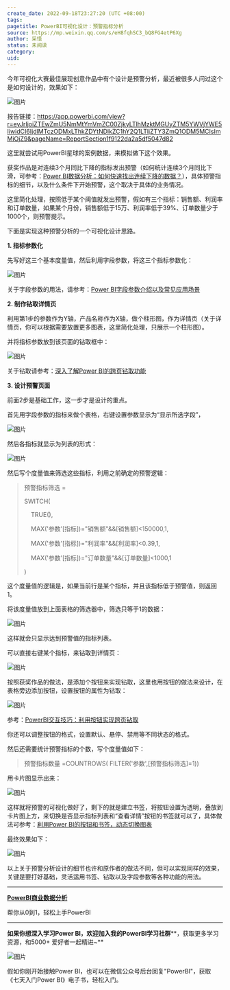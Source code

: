 ```yaml
---
create_date: 2022-09-18T23:27:20 (UTC +08:00)
tags: 
pagetitle: PowerBI可视化设计：预警指标分析
source: https://mp.weixin.qq.com/s/eH8fqhSC3_bQ8FG4etP6Xg
author: 采悟
status: 未阅读
category: 
uid: 
---
```


今年可视化大赛最佳展现创意作品中有个设计是预警分析，最近被很多人问过这个是如何设计的，效果如下：

![图片](https://mmbiz.qpic.cn/mmbiz_png/aHEbZtANQJNgksIPrqdy8yZFRncqBz9WCmFqqVozkwLTUppf8CleAYGHo0xSfRvc7Qphc0US3XrpnQx2K1OxiaA/640?wx_fmt=png&wxfrom=5&wx_lazy=1&wx_co=1)

报告链接：https://app.powerbi.com/view?r=eyJrIjoiZTEwZmU5NmMtYmVmZC00ZjkyLTlhMzktMGUyZTM5YWVjYWE5IiwidCI6IjdlMTczODMxLThkZDYtNDlkZC1hY2Q1LTljZTY3ZmQ1ODM5MCIsImMiOjZ9&pageName=ReportSection1f9122da2a5df5047d82

这里就尝试用PowerBI星球的案例数据，来模拟做下这个效果。

获奖作品是对连续3个月同比下降的指标发出预警（如何统计连续3个月同比下滑，可参考：[Power BI数据分析：如何快速找出连续下降的数据？](http://mp.weixin.qq.com/s?__biz=MzA4MzQwMjY4MA==&mid=2484076198&idx=1&sn=eea955681fca17208105e264274e795c&chksm=8e0c5471b97bdd67ddbc7337636087b4daac68539c64ee71e012f10238442fe6bf07366bd2f5&scene=21#wechat_redirect)），具体预警指标的细节，以及什么条件下开始预警，这个取决于具体的业务情况。

这里简化处理，按照低于某个阈值就发出预警，假如有三个指标：销售额、利润率和订单数量，如果某个月份，销售额低于15万、利润率低于39%、订单数量少于1000个，则预警提示。

下面是实现这种预警分析的一个可视化设计思路。

**1\. 指标参数化**

先写好这三个基本度量值，然后利用字段参数，将这三个指标参数化：  

![图片](https://mmbiz.qpic.cn/mmbiz_png/aHEbZtANQJNCK6CTLFN4mPcEODgJtLmYNDWaVQcbDEN3icAiarjGgywWm2O1xYy0FUFx6Mqq1jbe9moctgzBOYCw/640?wx_fmt=png&wxfrom=5&wx_lazy=1&wx_co=1)

关于字段参数的用法，请参考：[Power BI字段参数介绍以及常见应用场景](http://mp.weixin.qq.com/s?__biz=MzA4MzQwMjY4MA==&mid=2484080273&idx=1&sn=b985ea8a53854f41a1ba75c0585cb3cd&chksm=8e13a446b9642d5085b1590f38ca7dd36c085269ae2d5d0fe75e09c57fc1ae270158d15d79db&scene=21#wechat_redirect)

**2\. 制作钻取详情页**

利用第1步的参数作为Y轴，产品名称作为X轴，做个柱形图，作为详情页（关于详情页，你可以根据需要放置更多图表，这里简化处理，只展示一个柱形图）。

并将指标参数放到该页面的钻取框中：

![图片](https://mmbiz.qpic.cn/mmbiz_png/aHEbZtANQJNCK6CTLFN4mPcEODgJtLmYNXkQotLeGyI0icmrbyOVUUDo66ibT0Vh8ZcqQLBeRsj97eKfZSJ9Q8Yg/640?wx_fmt=png&wxfrom=5&wx_lazy=1&wx_co=1)

关于钻取请参考：[深入了解Power BI的跨页钻取功能](http://mp.weixin.qq.com/s?__biz=MzA4MzQwMjY4MA==&mid=2484069310&idx=1&sn=7097550bfc21942b1120b613a5acd2f1&chksm=8e0c4969b97bc07fc38f6f19716b9df7b6505d9ae57785a8152297b28dcf8c3bb832cc0da928&scene=21#wechat_redirect)  

  
**3\. 设计预警页面**

前面2步是基础工作，这一步才是设计的重点。  

首先用字段参数的指标来做个表格，右键设置参数显示为“显示所选字段”，

![图片](https://mmbiz.qpic.cn/mmbiz_png/aHEbZtANQJNCK6CTLFN4mPcEODgJtLmYvj40qkjkGGRaRc0CXVS4VEfo2tFFKYq5kswTsWRjI7Srw7Lughu5Bw/640?wx_fmt=png&wxfrom=5&wx_lazy=1&wx_co=1)

然后各指标就显示为列表的形式：  

![图片](https://mmbiz.qpic.cn/mmbiz_png/aHEbZtANQJNCK6CTLFN4mPcEODgJtLmYhoVbFXe7v6L3GibcQMwIjZ1vVvorXO8gsSxsbROCvZVSDwDzbnhyNQw/640?wx_fmt=png&wxfrom=5&wx_lazy=1&wx_co=1)

然后写个度量值来筛选这些指标，利用之前确定的预警逻辑：  

> 预警指标筛选 =
> 
> SWITCH(
> 
>     TRUE(),
> 
>     MAX('参数'\[指标\])="销售额"&&\[销售额\]<150000,1,
> 
>     MAX('参数'\[指标\])="利润率"&&\[利润率\]<0.39,1,
> 
>     MAX('参数'\[指标\])="订单数量"&&\[订单数量\]<1000,1
> 
> )

这个度量值的逻辑是，如果当前行是某个指标，并且该指标低于预警值，则返回1。  

将该度量值放到上面表格的筛选器中，筛选只等于1的数据：

![图片](https://mmbiz.qpic.cn/mmbiz_png/aHEbZtANQJNCK6CTLFN4mPcEODgJtLmYnCSoz4avMBwK9Hu0Rsup8HWIibhEK9kib6DKg7H6RqSn6oNzFQ2NP5jA/640?wx_fmt=png&wxfrom=5&wx_lazy=1&wx_co=1)

这样就会只显示达到预警值的指标列表。

可以直接右键某个指标，来钻取到详情页：  

![图片](https://mmbiz.qpic.cn/mmbiz_png/aHEbZtANQJNCK6CTLFN4mPcEODgJtLmYYicTmuwl0XPuVtibxNqLyUFdJMSKCUMfRF9uG1lTVePsy5yYHnrlCstw/640?wx_fmt=png&wxfrom=5&wx_lazy=1&wx_co=1)

按照获奖作品的做法，是添加个按钮来实现钻取，这里也用按钮的做法来设计，在表格旁边添加按钮，设置按钮的属性为钻取：  

![图片](https://mmbiz.qpic.cn/mmbiz_png/aHEbZtANQJNCK6CTLFN4mPcEODgJtLmYfZ3VuSibgGTqicfSN1keBBRTVKBuQnM3qk5xXDAdJ49w56RxA9XQZrNA/640?wx_fmt=png&wxfrom=5&wx_lazy=1&wx_co=1)

参考：[PowerBI交互技巧：利用按钮实现跨页钻取](http://mp.weixin.qq.com/s?__biz=MzA4MzQwMjY4MA==&mid=2484073883&idx=1&sn=0ff2967115951c9c3c440bbd6a205071&chksm=8e0c5f4cb97bd65adf01f33bcc3a8b58063cb48227702ce2d43b2df05cffda7787d97ac74a80&scene=21#wechat_redirect)

你还可以调整按钮的格式，设置默认、悬停、禁用等不同状态的格式。

然后还需要统计预警指标的个数，写个度量值如下：

> 预警指标数量 =COUNTROWS( FILTER('参数',\[预警指标筛选\]=1))

用卡片图显示出来：  

![图片](https://mmbiz.qpic.cn/mmbiz_png/aHEbZtANQJNgksIPrqdy8yZFRncqBz9WQiculXKNrmUXZ4xFzUZHSianOKYV2sJaKSePCTjpUzeciagBYQ6oMkOuQ/640?wx_fmt=png&wxfrom=5&wx_lazy=1&wx_co=1)

这样就将预警的可视化做好了，剩下的就是建立书签，将按钮设置为透明，叠放到卡片图上方，来切换是否显示指标列表和“查看详情”按钮的书签就可以了，具体做法可参考：[利用Power BI的按钮和书签，动态切换图表](http://mp.weixin.qq.com/s?__biz=MzA4MzQwMjY4MA==&mid=2484068244&idx=1&sn=4395dc8163cded6a268dd65c3583157a&chksm=8e0c7543b97bfc5551a6626667fccb71b36b303777be57cb0339f3138d2761c43b707a01c073&scene=21#wechat_redirect)

最终效果如下：

![图片](https://mmbiz.qpic.cn/mmbiz_gif/aHEbZtANQJNgksIPrqdy8yZFRncqBz9WVe2oROibRwCnHYGd0gz09ggU7tfejFIE2TVelqZl4mzrd9uWsSMGNEw/640?wx_fmt=gif&wxfrom=5&wx_lazy=1)

以上关于预警分析设计的细节也许和原作者的做法不同，但可以实现同样的效果，关键是要打好基础，灵活运用书签、钻取以及字段参数等各种功能的用法。

___

[**PowerBI商业数据分析**](http://mp.weixin.qq.com/s?__biz=MzA4MzQwMjY4MA==&mid=2484074987&idx=1&sn=5cf4ba4b683ee9136bb7a26f6e9bcf01&chksm=8e0c533cb97bda2add48a4576b9c1e230249a5a4160dd93cd677a37ea21d26fc9cc26fc4cb1c&scene=21#wechat_redirect)

帮你从0到1，轻松上手PowerBI

___

**如果你想深入学习Power BI，欢迎加入我的PowerBI学习社群****，获取更多学习资源，和5000+ 爱好者一起精进~**

![图片](https://mmbiz.qpic.cn/mmbiz_png/aHEbZtANQJMstwXX5zrKianmFXzyqbIVgh7byfo3V8JJPmhqicywbtYkM0j2ibngnT5XBZ2AwKvGZiby9ngoKfLvzg/640?wx_fmt=png&wxfrom=5&wx_lazy=1&wx_co=1)

假如你刚开始接触Power BI，也可以在微信公众号后台回复"PowerBI"，获取《七天入门Power BI》电子书，轻松入门。
